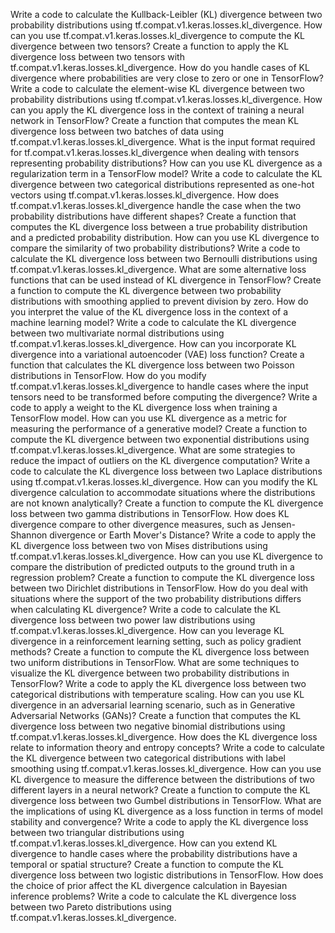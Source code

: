 Write a code to calculate the Kullback-Leibler (KL) divergence between two probability distributions using tf.compat.v1.keras.losses.kl_divergence.
How can you use tf.compat.v1.keras.losses.kl_divergence to compute the KL divergence between two tensors?
Create a function to apply the KL divergence loss between two tensors with tf.compat.v1.keras.losses.kl_divergence.
How do you handle cases of KL divergence where probabilities are very close to zero or one in TensorFlow?
Write a code to calculate the element-wise KL divergence between two probability distributions using tf.compat.v1.keras.losses.kl_divergence.
How can you apply the KL divergence loss in the context of training a neural network in TensorFlow?
Create a function that computes the mean KL divergence loss between two batches of data using tf.compat.v1.keras.losses.kl_divergence.
What is the input format required for tf.compat.v1.keras.losses.kl_divergence when dealing with tensors representing probability distributions?
How can you use KL divergence as a regularization term in a TensorFlow model?
Write a code to calculate the KL divergence between two categorical distributions represented as one-hot vectors using tf.compat.v1.keras.losses.kl_divergence.
How does tf.compat.v1.keras.losses.kl_divergence handle the case when the two probability distributions have different shapes?
Create a function that computes the KL divergence loss between a true probability distribution and a predicted probability distribution.
How can you use KL divergence to compare the similarity of two probability distributions?
Write a code to calculate the KL divergence loss between two Bernoulli distributions using tf.compat.v1.keras.losses.kl_divergence.
What are some alternative loss functions that can be used instead of KL divergence in TensorFlow?
Create a function to compute the KL divergence between two probability distributions with smoothing applied to prevent division by zero.
How do you interpret the value of the KL divergence loss in the context of a machine learning model?
Write a code to calculate the KL divergence between two multivariate normal distributions using tf.compat.v1.keras.losses.kl_divergence.
How can you incorporate KL divergence into a variational autoencoder (VAE) loss function?
Create a function that calculates the KL divergence loss between two Poisson distributions in TensorFlow.
How do you modify tf.compat.v1.keras.losses.kl_divergence to handle cases where the input tensors need to be transformed before computing the divergence?
Write a code to apply a weight to the KL divergence loss when training a TensorFlow model.
How can you use KL divergence as a metric for measuring the performance of a generative model?
Create a function to compute the KL divergence between two exponential distributions using tf.compat.v1.keras.losses.kl_divergence.
What are some strategies to reduce the impact of outliers on the KL divergence computation?
Write a code to calculate the KL divergence loss between two Laplace distributions using tf.compat.v1.keras.losses.kl_divergence.
How can you modify the KL divergence calculation to accommodate situations where the distributions are not known analytically?
Create a function to compute the KL divergence loss between two gamma distributions in TensorFlow.
How does KL divergence compare to other divergence measures, such as Jensen-Shannon divergence or Earth Mover's Distance?
Write a code to apply the KL divergence loss between two von Mises distributions using tf.compat.v1.keras.losses.kl_divergence.
How can you use KL divergence to compare the distribution of predicted outputs to the ground truth in a regression problem?
Create a function to compute the KL divergence loss between two Dirichlet distributions in TensorFlow.
How do you deal with situations where the support of the two probability distributions differs when calculating KL divergence?
Write a code to calculate the KL divergence loss between two power law distributions using tf.compat.v1.keras.losses.kl_divergence.
How can you leverage KL divergence in a reinforcement learning setting, such as policy gradient methods?
Create a function to compute the KL divergence loss between two uniform distributions in TensorFlow.
What are some techniques to visualize the KL divergence between two probability distributions in TensorFlow?
Write a code to apply the KL divergence loss between two categorical distributions with temperature scaling.
How can you use KL divergence in an adversarial learning scenario, such as in Generative Adversarial Networks (GANs)?
Create a function that computes the KL divergence loss between two negative binomial distributions using tf.compat.v1.keras.losses.kl_divergence.
How does the KL divergence loss relate to information theory and entropy concepts?
Write a code to calculate the KL divergence between two categorical distributions with label smoothing using tf.compat.v1.keras.losses.kl_divergence.
How can you use KL divergence to measure the difference between the distributions of two different layers in a neural network?
Create a function to compute the KL divergence loss between two Gumbel distributions in TensorFlow.
What are the implications of using KL divergence as a loss function in terms of model stability and convergence?
Write a code to apply the KL divergence loss between two triangular distributions using tf.compat.v1.keras.losses.kl_divergence.
How can you extend KL divergence to handle cases where the probability distributions have a temporal or spatial structure?
Create a function to compute the KL divergence loss between two logistic distributions in TensorFlow.
How does the choice of prior affect the KL divergence calculation in Bayesian inference problems?
Write a code to calculate the KL divergence loss between two Pareto distributions using tf.compat.v1.keras.losses.kl_divergence.